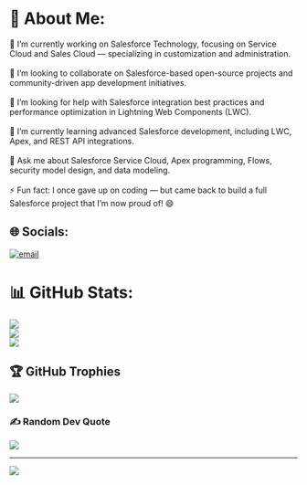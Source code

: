 # 💫 About Me:
🔭 I’m currently working on Salesforce Technology, focusing on Service Cloud and Sales Cloud — specializing in customization and administration.<br><br>👯 I’m looking to collaborate on Salesforce-based open-source projects and community-driven app development initiatives.<br><br>🤝 I’m looking for help with Salesforce integration best practices and performance optimization in Lightning Web Components (LWC).<br><br>🌱 I’m currently learning advanced Salesforce development, including LWC, Apex, and REST API integrations.<br><br>💬 Ask me about Salesforce Service Cloud, Apex programming, Flows, security model design, and data modeling.<br><br>⚡ Fun fact: I once gave up on coding — but came back to build a full Salesforce project that I’m now proud of! 😄

## 🌐 Socials:
[![email](https://img.shields.io/badge/Email-D14836?logo=gmail&logoColor=white)](mailto:connectwithpulkit@gmail.com) 
# 📊 GitHub Stats:
![](https://github-readme-stats.vercel.app/api?username=BoeingHawk&theme=gruvbox_light&hide_border=false&include_all_commits=true&count_private=true)<br/>
![](https://nirzak-streak-stats.vercel.app/?user=BoeingHawk&theme=gruvbox_light&hide_border=false)<br/>
![](https://github-readme-stats.vercel.app/api/top-langs/?username=BoeingHawk&theme=gruvbox_light&hide_border=false&include_all_commits=true&count_private=true&layout=compact)

## 🏆 GitHub Trophies
![](https://github-profile-trophy.vercel.app/?username=BoeingHawk&theme=github_dark&no-frame=false&no-bg=true&margin-w=4)

### ✍️ Random Dev Quote
![](https://quotes-github-readme.vercel.app/api?type=horizontal&theme=radical)

---
[![](https://visitcount.itsvg.in/api?id=BoeingHawk&icon=0&color=0)](https://visitcount.itsvg.in)


<!-- Proudly created with GPRM ( https://gprm.itsvg.in ) -->


